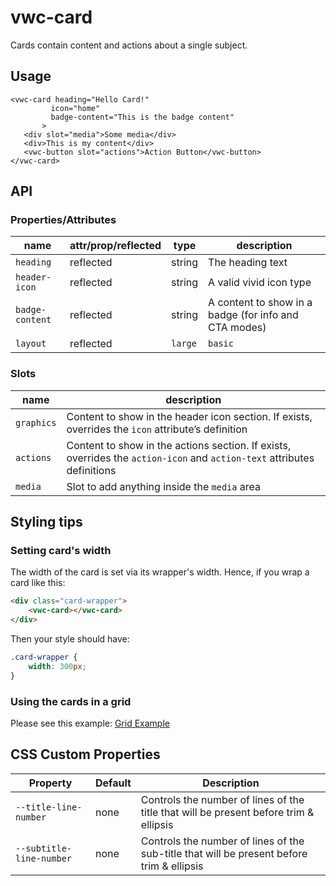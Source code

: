 # vwc-card

Cards contain content and actions about a single subject.

## Usage

```
<vwc-card heading="Hello Card!"
         icon="home"
         badge-content="This is the badge content"
       >
   <div slot="media">Some media</div>
   <div>This is my content</div>
   <vwc-button slot="actions">Action Button</vwc-button>
</vwc-card>
```

## API


### Properties/Attributes

|name|attr/prop/reflected|type|description|
|--- |--- |--- |--- |
|`heading`|reflected|string|The heading text|
|`header-icon`|reflected|string|A valid vivid icon type|
|`badge-content`|reflected|string|A content to show in a badge (for info and CTA modes)|
|`layout`|reflected|`large` | `basic`|Sets large or basic heading and header icon. Basic is the default.|

### Slots

|name|description|
|--- |--- |
|`graphics`|Content to show in the header icon section. If exists, overrides the `icon` attribute’s definition|
|`actions`|Content to show in the actions section. If exists, overrides the `action-icon` and `action-text` attributes definitions|
|`media`|Slot to add anything inside the `media` area|

## Styling tips

### Setting card's width

The width of the card is set via its wrapper's width.  Hence, if you wrap a card like this:

```html
<div class="card-wrapper">
	<vwc-card></vwc-card>
</div>
```

Then your style should have: 
```css
.card-wrapper {
	width: 300px;
}
```

### Using the cards in a grid

Please see this example: [Grid Example](https://vivid.vonage.com?path=/story/alpha-components-card--in-a-grid)

## CSS Custom Properties

| Property                       | Default                                          | Description                                      |
|--------------------------------|--------------------------------------------------|--------------------------------------------------|
| `--title-line-number` | none | Controls the number of lines of the title that will be present before trim & ellipsis |
| `--subtitle-line-number` | none | Controls the number of lines of the sub-title that will be present before trim & ellipsis |
